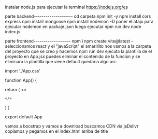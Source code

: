 instalar node.js para ejecutar la terminal https://nodejs.org/es

parte backend--------------------
cd carpeta
npm init -y
npm install cors express
npm install mongoose
npm install nodemon -D    poner el atajo para ejecutar nodemon en packaje.json luego ejecutar npm run dev
node index.js

parte frontend-------------------
npm i
npm create vite@latest
-seleccionamos react y el "javaScript"  el amarillito
nos vamos a la carpeta del proyecto que se creo y hacemos
npm run dev    ejecuta la plantilla de el proyecto
en App.jsx puedes eliminar el contenido de la funcion y se eliminara la plantilla que viene default
quedaria algo asi:

import './App.css'

function App() {

  return (
    <>
      
    </>
  )
}

export default App

vamos a boostrap y vamos a download buscamos CDN via jsDelivr 
copiamos y pegamos en el index.html arriba de title

